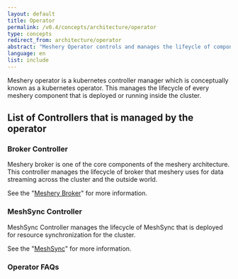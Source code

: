 ```yaml
---
layout: default
title: Operator
permalink: /v0.4/concepts/architecture/operator
type: concepts
redirect_from: architecture/operator
abstract: "Meshery Operator controls and manages the lifeycle of components deployed inside a kubernetes cluster"
language: en
list: include
---
```


Meshery operator is a kubernetes controller manager which is conceptually known as a kubernetes operator. This manages the lifecycle of every meshery component that is deployed or running inside the cluster.

## List of Controllers that is managed by the operator

### Broker Controller

Meshery broker is one of the core components of the meshery architecture. This controller manages the lifecycle of broker that meshery uses for data streaming across the cluster and the outside world.

See the "[Meshery Broker]({{site.baseurl}}/architecture/broker)" for more information.

### MeshSync Controller

MeshSync Controller manages the lifecycle of MeshSync that is deployed for resource synchronization for the cluster.

See the "[MeshSync]({{site.baseurl}}/architecture/meshsync)" for more information.

### Operator FAQs